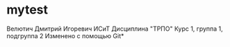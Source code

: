 # mytest
Велютич
Дмитрий
Игоревич
ИСиТ
Дисциплина "ТРПО"
Курс 1, группа 1, подгруппа 2
Изменено с помощью Git*